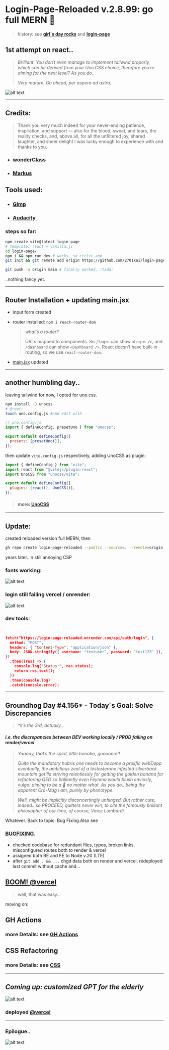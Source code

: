 # Login-Page-Reloaded v.2.8.99: go full MERN 🤖

> history: see **[girl´s day rocks](https://github.com/2701kai/girl-s_day_rocks)** and **[login-page](https://github.com/2701kai/login-page)**

## 1st attempt on react..

> _Brilliant. You don´t even manage to implement tailwind properly, which can be derived from your Uno.CSS choice, therefore you´re aiming for the next level? As you do.._
>
> _Very mature. Go ahead, per aspera ad astra.._

![alt text](image-4.png)

---

## Credits:

> Thank you very much indeed for your never-ending patience, inspiration, and support — also for the blood, sweat, and tears, the reality checks, and, above all, for all the unfiltered joy, shared laughter, and sheer delight I was lucky enough to experience with and thanks to you.

- ### [wonderClass](https://github.com/FbW-WD-24-D08)
- ### <a href="https://lpr2.vercel.app/credits" target="_blank">Markus</a>

## Tools used:

- ### [Gimp](https://www.gimp.org/)
- ### [Audacity](https://www.audacityteam.org/)

### steps so far:

```bash
npm create vite@latest login-page
# template: react + vanilla.js
cd login-page/
npm i && npm run dev # works, so ctrl+c and
git init && git remote add origin https://github.com/2701kai/login-page.git
```

```bash
git push -u origin main # finally worked, :tada:
```

..nothing fancy yet.

---

## Router Installation + updating main.jsx

- input form created
- router installed: `npm i react-router-dom`

  > _what´s a router?_
  >
  > URLs mapped to components.
  > So `/login` can show `<Login />`, and `/dashboard` can show `<Dashboard />`.
  > React doesn’t have built-in routing, so we use `react-router-dom`.

- [main.jsx](./src/main.jsx) updated

---

## another humbling day..

leaving tailwind for now, I opted for uno.css.

```bash
npm install -D unocss
# @root:
touch uno.config.js #and edit with
```

```js
// uno.config.js
import { defineConfig, presetUno } from "unocss";

export default defineConfig({
  presets: [presetUno()],
});
```

then update `vite.config.js` respectively, adding UnoCSS as plugin:

```javascript
import { defineConfig } from "vite";
import react from "@vitejs/plugin-react";
import UnoCSS from "unocss/vite";

export default defineConfig({
  plugins: [react(), UnoCSS()],
});
```

> #### more: [UnoCSS](https://unocss.dev/integrations/vite)

---

## Update:

created reloaded version full MERN, then

```bash
gh repo create login-page-reloaded --public --source=. --remote=origin --push
```

years later.. n still annoying CSP

### fonts working:

![alt text](image.png)

### login still failing vercel / onrender:

![alt text](image-1.png)

### dev tools:

```json


fetch("https://login-page-reloaded.onrender.com/api/auth/login", {
  method: "POST",
  headers: { "Content-Type": "application/json" },
  body: JSON.stringify({ username: "testuser", password: "test123" }),
})
  .then((res) => {
    console.log("Status:", res.status);
    return res.text();
  })
  .then(console.log)
  .catch(console.error);
```

---

## Groundhog Day #4.156\* - Today´s Goal: Solve Discrepancies

> _\*it´s the 3rd, actually.._

#### _i.e. the discrepancies between DEV working locally / PROD failing on render/vercel_

> _Yaaaay, that´s the spirit, little bonobo, goooooo!!!_
>
> _Quite the mandatory hubris one needs to become a prolific webDepp eventually, the ambitious zeal of a testosterone infested silverback mountain gorilla striving relentlessly for getting the golden banana for refactoring QED so brilliantly even Feynma would blush enviosly, vulgo: aiming to be a 🤖 no matter what. As you do.. being the apparent Cro-Mag i am, purely by phenotype._
>
> _Well, might be implicitly disconcertingly unhinged. But rather cute, indeed.. so PROCEED, quitters never win, to cite the famously brilliant philosopher of our time, of course, Vince Lombardi._

Whatever. Back to topic: Bug Fixing.Also see

### **[BUGFIXING](./BUGFIXING_03.md)**.

- checked codebase for redundant files, typos, broken links, misconfigured routes both to render & vercel
- assigned both BE and FE to Node v.20 (LTE)
- after `git add . && ...` chgd data both on render and vercel, redeployed last commit without cache and...

## [BOOM! @vercel](https://lpr2.vercel.app)

> well, that was easy..

moving on:

## GH Actions

### more Details: see **[GH Actions](./04_GH_Actions.md)**

## CSS Refactoring

### more Details: see **[CSS](./05_CSS.md)**

---

## _Coming up: customized GPT for the elderly_

![alt text](image-2.png)

### deployed **[@vercel](https://hanne-gpt.vercel.app/)**

---

### Epilogue..

![alt text](image-3.png)
